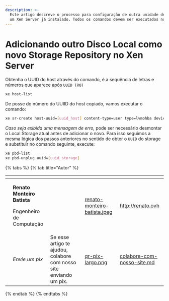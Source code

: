 ```yaml
---
description: >-
  Este artigo descreve o processo para configuração de outra unidade de disco em
  um Xen Server já instalado. Todos os comandos devem ser executados no console.
---
```


# Adicionando outro Disco Local como novo Storage Repository no Xen Server

Obtenha o UUID do host através do comando, é a sequência de letras e números que aparece após `UUID (RO)`

```bash
xe host-list
```

De posse do número do UUIID do host copiado, vamos executar o comando:

```bash
xe sr-create host-uuid=[uuid_host] content-type=user type=lvmohba device-config:device=[/dev/sdX] shared=false name-label="[nome_repositorio]"
```

_Caso seja exibida uma mensagem de erro,_ pode ser necessário desmontar o Local Storage atual antes de adicionar o novo. Para isso seguimos a mesma lógica dos passos anteriores no sentido de obter o `UUID` do storage e substituir no comando seguinte, execute:

```bash
xe pbd-list
xe pbd-unplug uuid=[uuid_storage]
```

{% tabs %}
{% tab title="Autor" %}
<table data-card-size="large" data-view="cards"><thead><tr><th data-type="users" data-multiple></th><th></th><th></th><th data-hidden data-card-cover data-type="files"></th><th data-hidden data-card-target data-type="content-ref"></th></tr></thead><tbody><tr><td></td><td><p><strong>Renato Monteiro Batista</strong></p><p>Engenheiro de Computação</p></td><td></td><td><a href="../../.gitbook/assets/renato-monteiro-batista.jpeg">renato-monteiro-batista.jpeg</a></td><td><a href="http://renato.ovh">http://renato.ovh</a></td></tr><tr><td></td><td><em>Envie um pix</em></td><td>Se esse artigo te ajudou, colabore com nosso site enviando um pix.</td><td><a href="../../.gitbook/assets/qr-pix-largo.png">qr-pix-largo.png</a></td><td><a href="../../colabore-com-nosso-site.md">colabore-com-nosso-site.md</a></td></tr></tbody></table>
{% endtab %}
{% endtabs %}